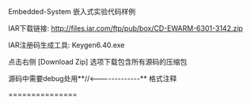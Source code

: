 Embedded-System
嵌入式实验代码样例

IAR下载链接:
http://files.iar.com/ftp/pub/box/CD-EWARM-6301-3142.zip

IAR注册码生成工具:
Keygen6.40.exe

点击右侧 [Download Zip] 选项下载包含所有源码的压缩包 

源码中需要debug处用**//<-------------** 格式注释  

===============

